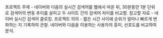 프로젝트 주제 - 네이버와 다음의 실시간 검색어를 웹에서 따온 뒤, 30분동안 1분 단위로 검색어의 변동 추이를 살피고 두 사이트 간의 검색어 차이를 비교함.
참고할 자료 - 네이버 실시간 검색어 클로킹. 
프로젝트 의의 - 짧은 시간 사이에 순위가 얼마나 빠르게 변화하는 지 기록하여 관찰. 
               네이버와 다음을 이용하는 사용자의 흥미, 선호도를 비교하여 분석.
